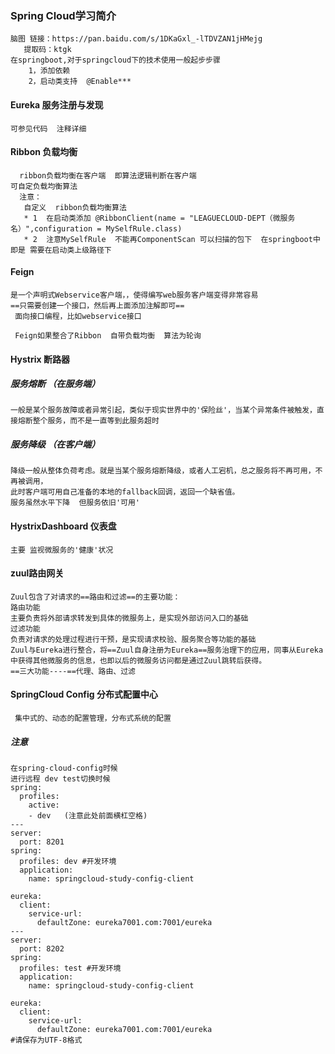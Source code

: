### Spring Cloud学习简介 
    脑图 链接：https://pan.baidu.com/s/1DKaGxl_-lTDVZAN1jHMejg 
       提取码：ktgk 
    在springboot,对于springcloud下的技术使用一般起步步骤
        1，添加依赖
        2，启动类支持  @Enable***
#### Eureka 服务注册与发现    
    可参见代码  注释详细
#### Ribbon 负载均衡
      ribbon负载均衡在客户端  即算法逻辑判断在客户端
    可自定负载均衡算法 
      注意：
       自定义  ribbon负载均衡算法
       * 1  在启动类添加 @RibbonClient(name = "LEAGUECLOUD-DEPT（微服务名）",configuration = MySelfRule.class)
       * 2  注意MySelfRule  不能再ComponentScan 可以扫描的包下  在springboot中 即是 需要在启动类上级路径下
#### Feign
    是一个声明式Webservice客户端，，使得编写web服务客户端变得非常容易    
    ==只需要创建一个接口，然后再上面添加注解即可==
     面向接口编程，比如webservice接口
     
     Feign如果整合了Ribbon  自带负载均衡  算法为轮询  
#### Hystrix 断路器     
##### 服务熔断 （在服务端）
    一般是某个服务故障或者异常引起，类似于现实世界中的'保险丝'，当某个异常条件被触发，直接熔断整个服务，而不是一直等到此服务超时
##### 服务降级  （在客户端）
    降级一般从整体负荷考虑。就是当某个服务熔断降级，或者人工宕机，总之服务将不再可用，不再被调用，
    此时客户端可用自己准备的本地的fallback回调，返回一个缺省值。
    服务虽然水平下降  但服务依旧'可用'   
    
#### HystrixDashboard  仪表盘
    主要 监视微服务的'健康'状况
    
#### zuul路由网关
    Zuul包含了对请求的==路由和过滤==的主要功能：  
    路由功能   
    主要负责将外部请求转发到具体的微服务上，是实现外部访问入口的基础   
    过滤功能  
    负责对请求的处理过程进行干预，是实现请求校验、服务聚合等功能的基础   
    Zuul与Eureka进行整合，将==Zuul自身注册为Eureka==服务治理下的应用，同事从Eureka中获得其他微服务的信息，也即以后的微服务访问都是通过Zuul跳转后获得。  
    ==三大功能----==代理、路由、过滤   
    
#### SpringCloud Config 分布式配置中心    
     集中式的、动态的配置管理，分布式系统的配置
     
##### 注意
    在spring-cloud-config时候
    进行远程 dev test切换时候
    spring:
      profiles:
        active: 
        - dev   (注意此处前面横杠空格)
    ---
    server: 
      port: 8201
    spring:
      profiles: dev #开发环境
      application:
        name: springcloud-study-config-client
    
    eureka:
      client:
        service-url:
          defaultZone: eureka7001.com:7001/eureka
    ---
    server: 
      port: 8202
    spring:
      profiles: test #开发环境
      application:
        name: springcloud-study-config-client
    
    eureka:
      client:
        service-url:
          defaultZone: eureka7001.com:7001/eureka
    #请保存为UTF-8格式